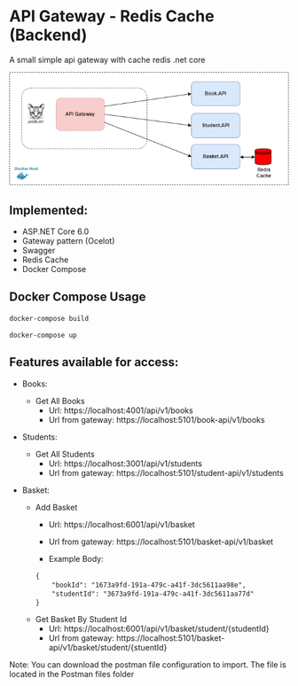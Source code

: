 # API Gateway - Redis Cache (Backend)

A small simple api gateway with cache redis .net core

![](img/apigateway_redis_architecture.png)
## Implemented:

- ASP.NET Core 6.0
- Gateway pattern (Ocelot)
- Swagger
- Redis Cache
- Docker Compose

## Docker Compose Usage

```
docker-compose build
```

```
docker-compose up
```

## Features available for access:
- Books:
    - Get All Books
        - Url: https://localhost:4001/api/v1/books
        - Url from gateway: https://localhost:5101/book-api/v1/books

- Students:
    - Get All Students
        - Url: https://localhost:3001/api/v1/students
        - Url from gateway: https://localhost:5101/student-api/v1/students

- Basket:
    - Add Basket
        - Url: https://localhost:6001/api/v1/basket
        - Url from gateway: https://localhost:5101/basket-api/v1/basket

        - Example Body:
        ```
        {
            "bookId": "1673a9fd-191a-479c-a41f-3dc5611aa98e",
            "studentId": "3673a9fd-191a-479c-a41f-3dc5611aa77d"
        }
        ```
    - Get Basket By Student Id
        - Url: https://localhost:6001/api/v1/basket/student/{studentId}
        - Url from gateway: https://localhost:5101/basket-api/v1/basket/student/{stuentId}

Note: You can download the postman file configuration to import. The file is located in the Postman files folder

